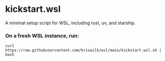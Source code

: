 # kickstart.wsl

A minimal setup script for WSL, including rust, uv, and starship.

### On a fresh WSL instance, run:

```
curl https://raw.githubusercontent.com/kriswilk/wsl/main/kickstart.wsl.sh | bash
```
